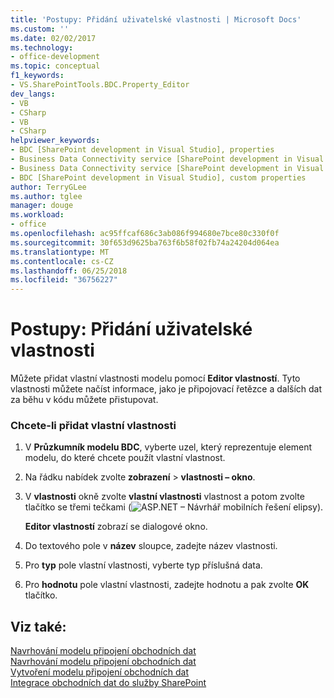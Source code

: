 ```yaml
---
title: 'Postupy: Přidání uživatelské vlastnosti | Microsoft Docs'
ms.custom: ''
ms.date: 02/02/2017
ms.technology:
- office-development
ms.topic: conceptual
f1_keywords:
- VS.SharePointTools.BDC.Property_Editor
dev_langs:
- VB
- CSharp
- VB
- CSharp
helpviewer_keywords:
- BDC [SharePoint development in Visual Studio], properties
- Business Data Connectivity service [SharePoint development in Visual Studio], properties
- Business Data Connectivity service [SharePoint development in Visual Studio], custom properties
- BDC [SharePoint development in Visual Studio], custom properties
author: TerryGLee
ms.author: tglee
manager: douge
ms.workload:
- office
ms.openlocfilehash: ac95ffcaf686c3ab086f994680e7bce80c330f0f
ms.sourcegitcommit: 30f653d9625ba763f6b58f02fb74a24204d064ea
ms.translationtype: MT
ms.contentlocale: cs-CZ
ms.lasthandoff: 06/25/2018
ms.locfileid: "36756227"
---
```

# <a name="how-to-add-a-custom-property"></a>Postupy: Přidání uživatelské vlastnosti
  Můžete přidat vlastní vlastnosti modelu pomocí **Editor vlastností**. Tyto vlastnosti můžete načíst informace, jako je připojovací řetězce a dalších dat za běhu v kódu můžete přistupovat.  
  
### <a name="to-add-a-custom-property"></a>Chcete-li přidat vlastní vlastnosti  
  
1.  V **Průzkumník modelu BDC**, vyberte uzel, který reprezentuje element modelu, do které chcete použít vlastní vlastnost.  
  
2.  Na řádku nabídek zvolte **zobrazení** > **vlastnosti – okno**.  
  
3.  V **vlastnosti** okně zvolte **vlastní vlastnosti** vlastnost a potom zvolte tlačítko se třemi tečkami (![ASP.NET – Návrhář mobilních řešení elipsy](../sharepoint/media/mwellipsis.gif "ASP. Asp.net – Návrhář mobilních řešení elipsy")).  
  
     **Editor vlastností** zobrazí se dialogové okno.  
  
4.  Do textového pole v **název** sloupce, zadejte název vlastnosti.  
  
5.  Pro **typ** pole vlastní vlastnosti, vyberte typ příslušná data.  
  
6.  Pro **hodnotu** pole vlastní vlastnosti, zadejte hodnotu a pak zvolte **OK** tlačítko.  
  
## <a name="see-also"></a>Viz také:
 [Navrhování modelu připojení obchodních dat](../sharepoint/designing-a-business-data-connectivity-model.md)   
 [Navrhování modelu připojení obchodních dat](../sharepoint/designing-a-business-data-connectivity-model.md)   
 [Vytvoření modelu připojení obchodních dat](../sharepoint/creating-a-business-data-connectivity-model.md)   
 [Integrace obchodních dat do služby SharePoint](../sharepoint/integrating-business-data-into-sharepoint.md)  
  
  
